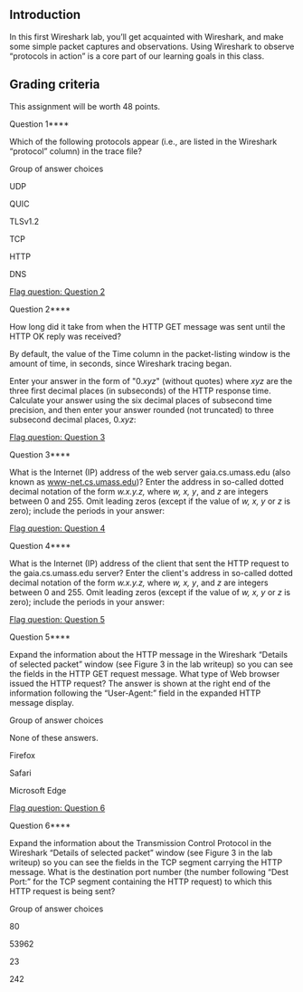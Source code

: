 ## Introduction

In this first Wireshark lab, you’ll get acquainted with Wireshark, and make some simple packet captures and observations. Using Wireshark to observe “protocols in action” is a core part of our learning goals in this class.

## Grading criteria

This assignment will be worth 48 points. 

 





Question 1****

Which of the following protocols appear (i.e., are listed in the Wireshark “protocol” column) in the trace file?

Group of answer choices



UDP



QUIC



TLSv1.2



TCP



HTTP



DNS

 



[Flag question: Question 2](https://canvas.oregonstate.edu/courses/2038813/quizzes/3091795/take#)

Question 2****

How long did it take from when the HTTP GET message was sent until the HTTP OK reply was received? 

By default, the value of the Time column in the packet-listing window is the amount of time, in seconds, since Wireshark tracing began. 

Enter your answer in the form of "0.*xyz*" (without quotes) where *xyz* are the three first decimal places (in subseconds) of the HTTP response time. Calculate your answer using the six decimal places of subsecond time precision, and then enter your answer rounded (not truncated) to three subsecond decimal places, 0.*xyz*: 

 

 

 



[Flag question: Question 3](https://canvas.oregonstate.edu/courses/2038813/quizzes/3091795/take#)

Question 3****

 What is the Internet (IP) address of the web server gaia.cs.umass.edu (also known as www-net.cs.umass.edu)? Enter the address in so-called dotted decimal notation of the form *w.x.y.z,* where *w, x, y*, and *z* are integers between 0 and 255. Omit leading zeros (except if the value of *w, x, y* or *z* is zero); include the periods in your answer: 

 

 

 



[Flag question: Question 4](https://canvas.oregonstate.edu/courses/2038813/quizzes/3091795/take#)

Question 4****

 What is the Internet (IP) address of the client that sent the HTTP request to the gaia.cs.umass.edu server? Enter the client's address in so-called dotted decimal notation of the form *w.x.y.z,* where *w, x, y*, and *z* are integers between 0 and 255. Omit leading zeros (except if the value of *w, x, y* or *z* is zero); include the periods in your answer: 

 

 

 



[Flag question: Question 5](https://canvas.oregonstate.edu/courses/2038813/quizzes/3091795/take#)

Question 5****

 

Expand the information about the HTTP message in the Wireshark “Details of selected packet” window (see Figure 3 in the lab writeup) so you can see the fields in the HTTP GET request message. What type of Web browser issued the HTTP request? The answer is shown at the right end of the information following the “User-Agent:” field in the expanded HTTP message display.

Group of answer choices



None of these answers.



Firefox



Safari



Microsoft Edge

 



[Flag question: Question 6](https://canvas.oregonstate.edu/courses/2038813/quizzes/3091795/take#)

Question 6****

Expand the information about the Transmission Control Protocol in the Wireshark “Details of selected packet” window (see Figure 3 in the lab writeup) so you can see the fields in the TCP segment carrying the HTTP message. What is the destination port number (the number following “Dest Port:” for the TCP segment containing the HTTP request) to which this HTTP request is being sent?

 

Group of answer choices



80



53962



23



242